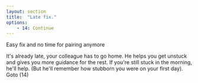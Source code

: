 ```yaml
---
layout: section
title:  "Late fix."
options:
    - 14: Continue
---
```

Easy fix and no time for pairing anymore

It's already late, your colleague has to go home. He helps you get unstuck and gives you more guidance for the rest. If you're still stuck in the morning, he'll help. (But he'll remember how stubborn you were on your first day). Goto (14)
